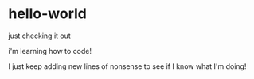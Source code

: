 # hello-world
just checking it out

i'm learning how to code!

I just keep adding new lines of nonsense to see if I know what I'm doing!
